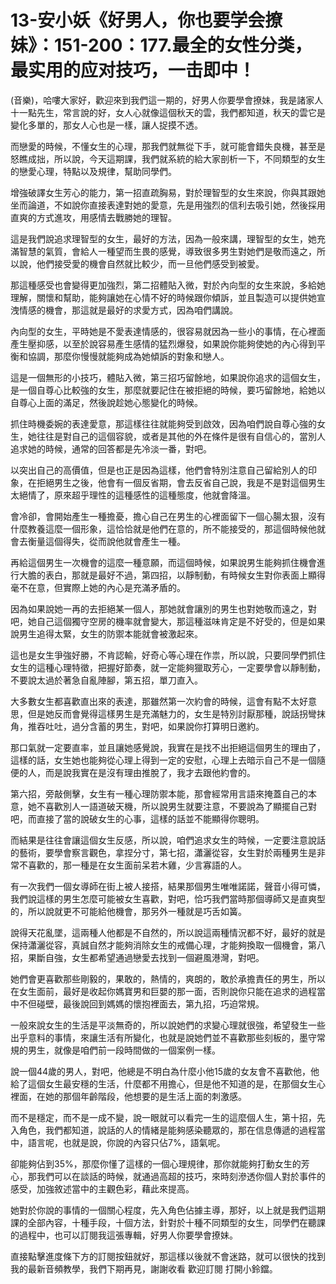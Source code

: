 # 13-安小妖《好男人，你也要学会撩妹》：151-200：177.最全的女性分类，最实用的应对技巧，一击即中！

(音樂)，哈嘍大家好，歡迎來到我們這一期的，好男人你要學會撩妹，我是諸家人十一點先生，常言說的好，女人心就像這個秋天的雲，我們都知道，秋天的雲它是變化多單的，那女人心也是一樣，讓人捉摸不透。

而戀愛的時候，不懂女生的心理，那我們就無從下手，就可能會錯失良機，甚至是怒瞧成拙，所以說，今天這期課，我們就系統的給大家剖析一下，不同類型的女生的戀愛心理，特點以及規律，幫助同學們。

增強破譯女生芳心的能力，第一招直疏胸易，對於理智型的女生來說，你與其跟她坐而論道，不如說你直接表達對她的愛意，先是用強烈的信利去吸引她，然後採用直爽的方式進攻，用感情去戰勝她的理智。

這是我們說追求理智型的女生，最好的方法，因為一般來講，理智型的女生，她充滿智慧的氣質，會給人一種望而生畏的感覺，導致很多男生對她們是敬而遠之，所以說，他們接受愛的機會自然就比較少，而一旦他們感受到被愛。

那這種感受也會變得更加強烈，第二招體貼入微，對於內向型的女生來說，多給她理解，關懷和幫助，能夠讓她在心情不好的時候跟你傾訴，並且製造可以提供她宣洩情感的機會，那這就是最好的求愛方式，因為咱們講說。

內向型的女生，平時她是不愛表達情感的，很容易就因為一些小的事情，在心裡面產生壓抑感，以至於說容易產生感情的猛烈爆發，如果說你能夠使她的內心得到平衡和協調，那麼你慢慢就能夠成為她傾訴的對象和戀人。

這是一個無形的小技巧，體貼入微，第三招巧留餘地，如果說你追求的這個女生，是一個自尊心比較強的女生，那麼就要記住在被拒絕的時候，要巧留餘地，給她以自尊心上面的滿足，然後說趁她心態變化的時候。

抓住時機委婉的表達愛意，那這樣往往就能夠受到啟效，因為咱們說自尊心強的女生，她往往是對自己的這個容貌，或者是其他的外在條件是很有自信心的，當別人追求她的時候，通常的回答都是先冷淡一番，對吧。

以突出自己的高價值，但是也正是因為這樣，他們會特別注意自己留給別人的印象，在拒絕男生之後，他會有一個反省期，會去反省自己說，我是不是對這個男生太絕情了，原來超乎理性的這種感性的這種態度，他就會降溫。

會冷卻，會開始產生一種擔憂，擔心自己在男生的心裡面留下一個心腸太狠，沒有什麼教養這麼一個形象，這恰恰就是他們在意的，所不能接受的，那這個時候他就會去衡量這個得失，從而說他就會產生一種。

再給這個男生一次機會的這麼一種意願，而這個時候，如果說男生能夠抓住機會進行大膽的表白，那就是最好不過，第四招，以靜制動，有時候女生對你表面上顯得毫不在意，但實際上她的內心是充滿矛盾的。

因為如果說她一再的去拒絕某一個人，那她就會讓別的男生也對她敬而遠之，對吧，她自己這個獨守空房的機率就會變大，那這種滋味肯定是不好受的，但是如果說男生追得太緊，女生的防禦本能就會被激起來。

這也是女生爭強好勝，不肯認輸，好奇心等心理在作祟，所以說，只要同學們抓住女生的這種心理特徵，把握好節奏，就一定能夠獵取芳心，一定要學會以靜制動，不要說太過於著急自亂陣腳，第五招，單刀直入。

大多數女生都喜歡直出來的表達，那雖然第一次約會的時候，這會有點不太好意思，但是她反而會覺得這樣男生是充滿魅力的，女生是特別討厭那種，說話拐彎抹角，推吞吐吐，過分含蓄的男生，對吧，如果說你打算明日邀約。

那口氣就一定要直率，並且讓她感覺說，我實在是找不出拒絕這個男生的理由了，這樣的話，女生她也能夠從心理上得到一定的安慰，心理上去暗示自己不是一個隨便的人，而是說我實在是沒有理由推脫了，我才去跟他約會的。

第六招，旁敲側擊，女生有一種心理防禦本能，那會經常用言語來掩蓋自己的本意，她不喜歡別人一語道破天機，所以說男生就要注意，不要說為了顯擺自己對吧，而直接了當的說破女生的心事，這樣的話並不能顯得你聰明。

而結果是往往會讓這個女生反感，所以說，咱們追求女生的時候，一定要注意說話的藝術，要學會察言觀色，拿捏分寸，第七招，瀟灑從容，女生對於兩種男生是非常不喜歡的，那一種是在女生面前呆若木雞，少言寡語的人。

有一次我們一個女導師在街上被人接搭，結果那個男生唯唯諾諾，聲音小得可憐，我們說這樣的男生怎麼可能被女生喜歡，對吧，恰巧我們當時那個導師又是直爽型的，所以說就更不可能給他機會，那另外一種就是巧舌如簧。

說得天花亂墜，這兩種人他都是不自然的，所以說這兩種情況都不好，最好的就是保持瀟灑從容，真誠自然才能夠消除女生的戒備心理，才能夠換取一個機會，第八招，果斷自強，女生都希望通過戀愛去找到一個避風港灣，對吧。

她們會更喜歡那些剛毅的，果敢的，熱情的，爽朗的，敢於承擔責任的男生，所以在女生面前，最好是收起你媽寶男和巨嬰的那一面，否則說你只能在追求的過程當中不但碰壁，最後說回到媽媽的懷抱裡面去，第九招，巧迫常規。

一般來說女生的生活是平淡無奇的，所以說她們的求變心理就很強，希望發生一些出乎意料的事情，來讓生活有所變化，也就是說她們並不喜歡那些刻板的，墨守常規的男生，就像是咱們前一段時間做的一個案例一樣。

說一個44歲的男人，對吧，他總是不明白為什麼小他15歲的女友會不喜歡他，他給了這個女生最安穩的生活，什麼都不用擔心，但是他不知道的是，在那個女生心裡面，在她的那個年齡階段，他想要的是生活上面的刺激感。

而不是穩定，而不是一成不變，說一眼就可以看完一生的這麼個人生，第十招，先入角色，我們都知道，說話的人的情緒是能夠感染聽眾的，那在信息傳遞的過程當中，語言呢，也就是說，你說的內容只佔7%，語氣呢。

卻能夠佔到35%，那麼你懂了這樣的一個心理規律，那你就能夠打動女生的芳心，那我們可以在談話的時候，就通過高超的技巧，來時刻滲透你個人對於事件的感受，加強敘述當中的主觀色彩，藉此來提高。

她對於你說的事情的一個關心程度，先入角色佔據主導，那好，以上就是我們這期課的全部內容，十種手段，十個方法，針對於十種不同類型的女生，同學們在聽課的過程中，也可以訂閱我這張專輯，好男人你要學會撩妹。

直接點擊進度條下方的訂閱按鈕就好，那這樣以後就不會迷路，就可以很快的找到我的最新音頻教學，我們下期再見，謝謝收看 歡迎訂閱 打開小鈴鐺。

